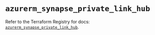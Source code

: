 # `azurerm_synapse_private_link_hub`

Refer to the Terraform Registry for docs: [`azurerm_synapse_private_link_hub`](https://registry.terraform.io/providers/hashicorp/azurerm/4.27.0/docs/resources/synapse_private_link_hub).
